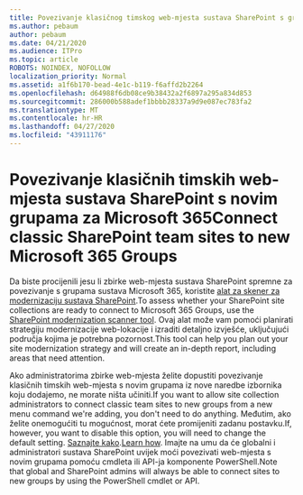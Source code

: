 ```yaml
---
title: Povezivanje klasičnog timskog web-mjesta sustava SharePoint s grupom
ms.author: pebaum
author: pebaum
ms.date: 04/21/2020
ms.audience: ITPro
ms.topic: article
ROBOTS: NOINDEX, NOFOLLOW
localization_priority: Normal
ms.assetid: a1f6b170-bead-4e1c-b119-f6affd2b2264
ms.openlocfilehash: d64988f6db08ce9b38432a2f6897a295a834d853
ms.sourcegitcommit: 286000b588adef1bbbb28337a9d9e087ec783fa2
ms.translationtype: MT
ms.contentlocale: hr-HR
ms.lasthandoff: 04/27/2020
ms.locfileid: "43911176"
---
```

# <a name="connect-classic-sharepoint-team-sites-to-new-microsoft-365-groups"></a><span data-ttu-id="98ce8-102">Povezivanje klasičnih timskih web-mjesta sustava SharePoint s novim grupama za Microsoft 365</span><span class="sxs-lookup"><span data-stu-id="98ce8-102">Connect classic SharePoint team sites to new Microsoft 365 Groups</span></span>

<span data-ttu-id="98ce8-103">Da biste procijenili jesu li zbirke web-mjesta sustava SharePoint spremne za povezivanje s grupama sustava Microsoft 365, koristite [alat za skener za modernizaciju sustava SharePoint](https://go.microsoft.com/fwlink/?linkid=873066).</span><span class="sxs-lookup"><span data-stu-id="98ce8-103">To assess whether your SharePoint site collections are ready to connect to Microsoft 365 Groups, use the [SharePoint modernization scanner tool](https://go.microsoft.com/fwlink/?linkid=873066).</span></span> <span data-ttu-id="98ce8-104">Ovaj alat može vam pomoći planirati strategiju modernizacije web-lokacije i izraditi detaljno izvješće, uključujući područja kojima je potrebna pozornost.</span><span class="sxs-lookup"><span data-stu-id="98ce8-104">This tool can help you plan out your site modernization strategy and will create an in-depth report, including areas that need attention.</span></span>
  
<span data-ttu-id="98ce8-105">Ako administratorima zbirke web-mjesta želite dopustiti povezivanje klasičnih timskih web-mjesta s novim grupama iz nove naredbe izbornika koju dodajemo, ne morate ništa učiniti.</span><span class="sxs-lookup"><span data-stu-id="98ce8-105">If you want to allow site collection administrators to connect classic team sites to new groups from a new menu command we're adding, you don't need to do anything.</span></span> <span data-ttu-id="98ce8-106">Međutim, ako želite onemogućiti tu mogućnost, morat ćete promijeniti zadanu postavku.</span><span class="sxs-lookup"><span data-stu-id="98ce8-106">If, however, you want to disable this option, you will need to change the default setting.</span></span> <span data-ttu-id="98ce8-107">[Saznajte kako](https://go.microsoft.com/fwlink/?linkid=2004316).</span><span class="sxs-lookup"><span data-stu-id="98ce8-107">[Learn how](https://go.microsoft.com/fwlink/?linkid=2004316).</span></span> <span data-ttu-id="98ce8-108">Imajte na umu da će globalni i administratori sustava SharePoint uvijek moći povezivati web-mjesta s novim grupama pomoću cmdleta ili API-ja komponente PowerShell.</span><span class="sxs-lookup"><span data-stu-id="98ce8-108">Note that global and SharePoint admins will always be able to connect sites to new groups by using the PowerShell cmdlet or API.</span></span>
  

